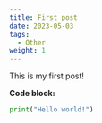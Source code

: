 ```yaml
---
title: First post
date: 2023-05-03
tags:
  - Other
weight: 1
---
```


This is my first post!

**Code block:**

```python
print("Hello world!")
```

